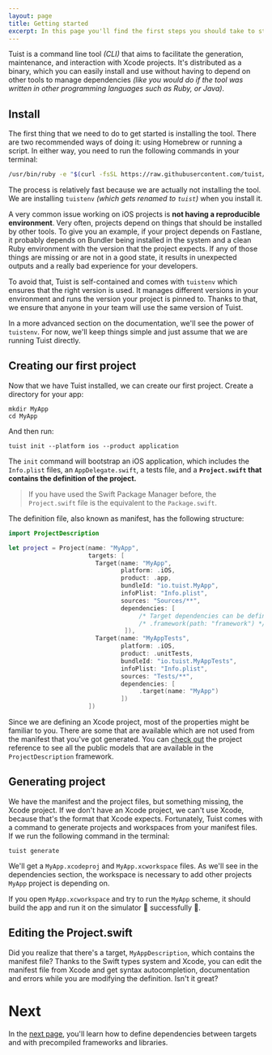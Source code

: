 ```yaml
---
layout: page
title: Getting started
excerpt: In this page you'll find the first steps you should take to start using Tuist.
---
```


Tuist is a command line tool *(CLI)* that aims to facilitate the generation, maintenance, and interaction with Xcode projects. It's distributed as a binary, which you can easily install and use without having to depend on other tools to manage dependencies *(like you would do if the tool was written in other programming languages such as Ruby, or Java)*. 

## Install

The first thing that we need to do to get started is installing the tool. There are two recommended ways of doing it: using Homebrew or running a script. In either way, you need to run the following commands in your terminal:

```bash
/usr/bin/ruby -e "$(curl -fsSL https://raw.githubusercontent.com/tuist/install/master/install)"
```

The process is relatively fast because we are actually not installing the tool. We are installing `tuistenv` *(which gets renamed to `tuist`)* when you install it.

A very common issue working on iOS projects is **not having a reproducible environment**. Very often, projects depend on things that should be installed by other tools. To give you an example, if your project depends on Fastlane, it probably depends on Bundler being installed in the system and a clean Ruby environment with the version that the project expects. If any of those things are missing or are not in a good state, it results in unexpected outputs and a really bad experience for your developers.

To avoid that, Tuist is self-contained and comes with `tuistenv` which ensures that the right version is used. It manages different versions in your environment and runs the version your project is pinned to. Thanks to that, we ensure that anyone in your team will use the same version of Tuist. 

In a more advanced section on the documentation, we'll see the power of `tuistenv`. For now, we'll keep things simple and just assume that we are running Tuist directly.

## Creating our first project
Now that we have Tuist installed, we can create our first project. Create a directory for your app:

```
mkdir MyApp
cd MyApp
```

And then run:

```
tuist init --platform ios --product application
```

The `init` command will bootstrap an iOS application, which includes the `Info.plist` files, an `AppDelegate.swift`, a tests file, and a **`Project.swift` that contains the definition of the project.**

> If you have used the Swift Package Manager before, the `Project.swift` file is the equivalent to the `Package.swift`.

The definition file, also known as manifest, has the following structure:

```swift
import ProjectDescription

let project = Project(name: "MyApp",
                      targets: [
                        Target(name: "MyApp",
                               platform: .iOS,
                               product: .app,
                               bundleId: "io.tuist.MyApp",
                               infoPlist: "Info.plist",
                               sources: "Sources/**",
                               dependencies: [
                                    /* Target dependencies can be defined here */
                                    /* .framework(path: "framework") */
                                ]),
                        Target(name: "MyAppTests",
                               platform: .iOS,
                               product: .unitTests,
                               bundleId: "io.tuist.MyAppTests",
                               infoPlist: "Info.plist",
                               sources: "Tests/**",
                               dependencies: [
                                    .target(name: "MyApp")
                               ])
                      ])
```

Since we are defining an Xcode project, most of the properties might be familiar to you. There are some that are available which are not used from the manifest that you've got generated. You can [check out](https://tuist.github.io/tuist/index.html) the project reference to see all the public models that are available in the `ProjectDescription` framework.

## Generating project
We have the manifest and the project files, but something missing, the Xcode project. If we don't have an Xcode project, we can't use Xcode, because that's the format that Xcode expects. Fortunately, Tuist comes with a command to generate projects and workspaces from your manifest files. If we run the following command in the terminal:

```
tuist generate
```

We'll get a `MyApp.xcodeproj` and `MyApp.xcworkspace` files. As we'll see in the dependencies section, the workspace is necessary to add other projects `MyApp` project is depending on.

If you open `MyApp.xcworkspace` and try to run the `MyApp` scheme, it should build the app and run it on the simulator 📱 successfully 🎉.

## Editing the Project.swift
Did you realize that there's a target, `MyAppDescription`, which contains the manifest file? Thanks to the Swift types system and Xcode, you can edit the manifest file from Xcode and get syntax autocompletion, documentation and errors while you are modifying the definition. Isn't it great?

# Next
In the [next page](/guides/2-dependencies), you'll learn how to define dependencies between targets and with precompiled frameworks and libraries. 